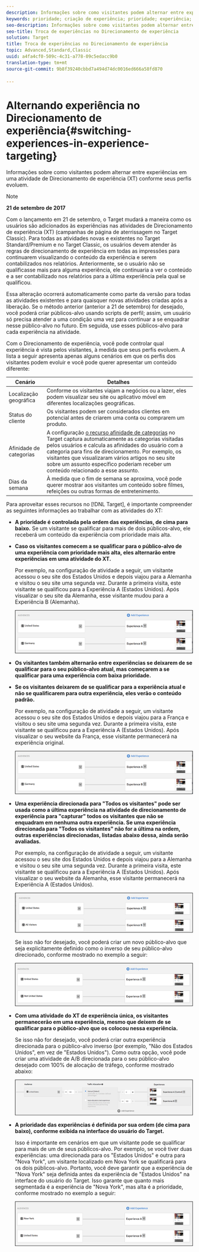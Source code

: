 ```yaml
---
description: Informações sobre como visitantes podem alternar entre experiências em uma atividade de Direcionamento de experiência (XT) conforme seus perfis evoluem.
keywords: prioridade; criação de experiência; prioridade; experiência; público-alvo; experiência; troca de experiências; visual experience composer
seo-description: Informações sobre como visitantes podem alternar entre experiências em uma atividade de Direcionamento de experiência (XT) conforme seus perfis evoluem.
seo-title: Troca de experiências no Direcionamento de experiência
solution: Target
title: Troca de experiências no Direcionamento de experiência
topic: Advanced,Standard,Classic
uuid: a4fa4cf0-509c-4c31-a778-09c5edacc9b0
translation-type: tm+mt
source-git-commit: 9b8f39240cbbd7a494d74dc0016ed666a58fd870

---
```



# Alternando experiência no Direcionamento de experiência{#switching-experiences-in-experience-targeting}

Informações sobre como visitantes podem alternar entre experiências em uma atividade de Direcionamento de experiência (XT) conforme seus perfis evoluem.

>[!NOTE]
>
>**21 de setembro de 2017**
>
>Com o lançamento em 21 de setembro, o Target mudará a maneira como os usuários são adicionados às experiências nas atividades de Direcionamento de experiência (XT) (campanhas de página de aterrissagem no Target Classic). Para todas as atividades novas e existentes no Target Standard/Premium e no Target Classic, os usuários devem atender às regras de direcionamento de experiência em todas as impressões para continuarem visualizando o conteúdo da experiência e serem contabilizados nos relatórios. Anteriormente, se o usuário não se qualificasse mais para alguma experiência, ele continuaria a ver o conteúdo e a ser contabilizado nos relatórios para a última experiência pela qual se qualificou.
>
>Essa alteração ocorrerá automaticamente como parte da versão para todas as atividades existentes e para quaisquer novas atividades criadas após a liberação. Se o método anterior (anterior a 21 de setembro) for desejado, você poderá criar públicos-alvo usando scripts de perfil; assim, um usuário só precisa atender a uma condição uma vez para continuar a se enquadrar nesse público-alvo no futuro. Em seguida, use esses públicos-alvo para cada experiência na atividade.

Com o Direcionamento de experiência, você pode controlar qual experiência é vista pelos visitantes, à medida que seus perfis evoluem. A lista a seguir apresenta apenas alguns cenários em que os perfis dos visitantes podem evoluir e você pode querer apresentar um conteúdo diferente:

| Cenário | Detalhes |
|--- |--- |
| Localização geográfica | Conforme os visitantes viajam a negócios ou a lazer, eles podem visualizar seu site ou aplicativo móvel em diferentes localizações geográficas. |
| Status do cliente | Os visitantes podem ser considerados clientes em potencial antes de criarem uma conta ou comprarem um produto. |
| Afinidade de categorias | A configuração [o recurso afinidade de categorias](/help/c-target/c-visitor-profile/category-affinity.md) no Target captura automaticamente as categorias visitadas pelos usuários e calcula as afinidades do usuário com a categoria para fins de direcionamento. Por exemplo, os visitantes que visualizaram vários artigos no seu site sobre um assunto específico poderiam receber um conteúdo relacionado a esse assunto. |
| Dias da semana | À medida que o fim de semana se aproxima, você pode querer mostrar aos visitantes um conteúdo sobre filmes, refeições ou outras formas de entretenimento. |

Para aproveitar esses recursos no [!DNL Target], é importante compreender as seguintes informações ao trabalhar com as atividades do XT:

* **A prioridade é controlada pela ordem das experiências, de cima para baixo.** Se um visitante se qualificar para mais de dois públicos-alvo, ele receberá um conteúdo da experiência com prioridade mais alta.
* **Caso os visitantes comecem a se qualificar para o público-alvo de uma experiência com prioridade mais alta, eles alternarão entre experiências em uma atividade do XT.**

   Por exemplo, na configuração de atividade a seguir, um visitante acessou o seu site dos Estados Unidos e depois viajou para a Alemanha e visitou o seu site uma segunda vez. Durante a primeira visita, este visitante se qualificou para a Experiência A (Estados Unidos). Após visualizar o seu site da Alemanha, esse visitante mudou para a Experiência B (Alemanha).

   ![](assets/xt_priority_us_germany.png)

* **Os visitantes também alternarão entre experiências se deixarem de se qualificar para o seu público-alvo atual, mas começarem a se qualificar para uma experiência com baixa prioridade.**
* **Se os visitantes deixarem de se qualificar para a experiência atual e não se qualificarem para outra experiência, eles verão o conteúdo padrão.**

   Por exemplo, na configuração de atividade a seguir, um visitante acessou o seu site dos Estados Unidos e depois viajou para a França e visitou o seu site uma segunda vez. Durante a primeira visita, este visitante se qualificou para a Experiência A (Estados Unidos). Após visualizar o seu website da França, esse visitante permanecerá na experiência original.

   ![](assets/xt_priority_us_germany.png)

* **Uma experiência direcionada para &quot;Todos os visitantes&quot; pode ser usada como a última experiência na atividade de direcionamento de experiência para &quot;capturar&quot; todos os visitantes que não se enquadram em nenhuma outra experiência. Se uma experiência direcionada para &quot;Todos os visitantes&quot; não for a última na ordem, outras experiências direcionadas, listadas abaixo dessa, ainda serão avaliadas.**

   Por exemplo, na configuração de atividade a seguir, um visitante acessou o seu site dos Estados Unidos e depois viajou para a Alemanha e visitou o seu site uma segunda vez. Durante a primeira visita, este visitante se qualificou para a Experiência A (Estados Unidos). Após visualizar o seu website da Alemanha, esse visitante permanecerá na Experiência A (Estados Unidos).

   ![](assets/xt_priority_us_all_visitors.png)

   Se isso não for desejado, você poderá criar um novo público-alvo que seja explicitamente definido como o inverso de seu público-alvo direcionado, conforme mostrado no exemplo a seguir:

   ![](assets/xt_priority_us_not_us.png)

* **Com uma atividade do XT de experiência única, os visitantes permanecerão em uma experiência, mesmo que deixem de se qualificar para o público-alvo que os colocou nessa experiência.**

   Se isso não for desejado, você poderá criar outra experiência direcionada para o público-alvo inverso (por exemplo, &quot;Não dos Estados Unidos&quot;, em vez de &quot;Estados Unidos&quot;). Como outra opção, você pode criar uma atividade de A/B direcionada para o seu público-alvo desejado com 100% de alocação de tráfego, conforme mostrado abaixo:

   ![](assets/xt_priority_one_experience.png)

* **A prioridade das experiências é definida por sua ordem (de cima para baixo), conforme exibida na interface do usuário do Target.**

   Isso é importante em cenários em que um visitante pode se qualificar para mais de um de seus públicos-alvo. Por exemplo, se você tiver duas experiências: uma direcionada para os &quot;Estados Unidos&quot; e outra para &quot;Nova York&quot;, um visitante localizado em Nova York se qualificará para os dois públicos-alvo. Portanto, você deve garantir que a experiência de &quot;Nova York&quot; seja definida antes da experiência de &quot;Estados Unidos&quot; na interface do usuário do Target. Isso garante que quanto mais segmentada é a experiência de &quot;Nova York&quot;, mas alta é a prioridade, conforme mostrado no exemplo a seguir:

   ![](assets/xt_priority_ny_us.png)

